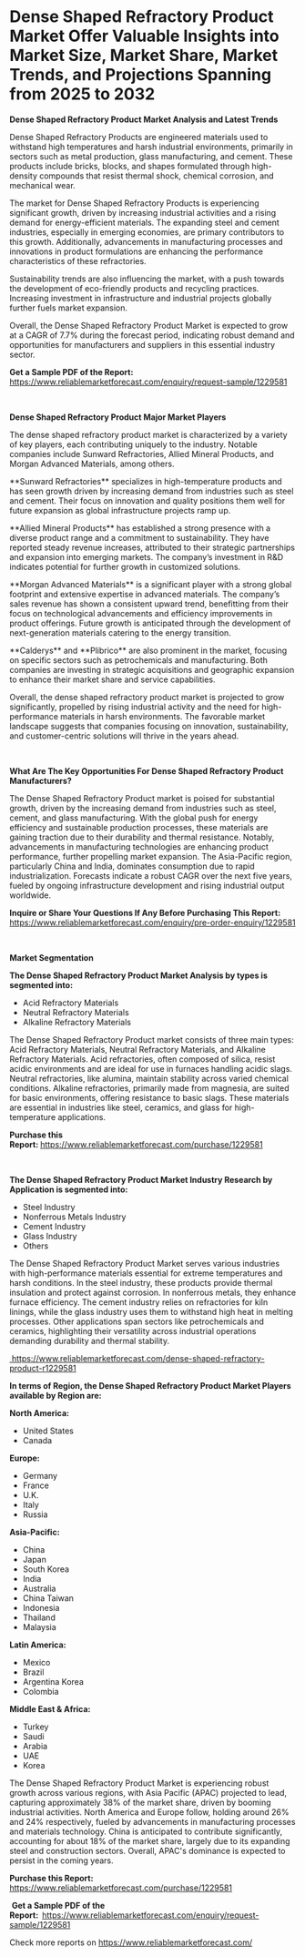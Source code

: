 <p><h1>Dense Shaped Refractory Product Market Offer Valuable Insights into Market Size, Market Share, Market Trends, and Projections Spanning from 2025 to 2032</h1></p><p><strong>Dense Shaped Refractory Product Market Analysis and Latest Trends</strong></p>
<p><p>Dense Shaped Refractory Products are engineered materials used to withstand high temperatures and harsh industrial environments, primarily in sectors such as metal production, glass manufacturing, and cement. These products include bricks, blocks, and shapes formulated through high-density compounds that resist thermal shock, chemical corrosion, and mechanical wear.</p><p>The market for Dense Shaped Refractory Products is experiencing significant growth, driven by increasing industrial activities and a rising demand for energy-efficient materials. The expanding steel and cement industries, especially in emerging economies, are primary contributors to this growth. Additionally, advancements in manufacturing processes and innovations in product formulations are enhancing the performance characteristics of these refractories.</p><p>Sustainability trends are also influencing the market, with a push towards the development of eco-friendly products and recycling practices. Increasing investment in infrastructure and industrial projects globally further fuels market expansion.</p><p>Overall, the Dense Shaped Refractory Product Market is expected to grow at a CAGR of 7.7% during the forecast period, indicating robust demand and opportunities for manufacturers and suppliers in this essential industry sector.</p></p>
<p><strong>Get a Sample PDF of the Report:&nbsp;</strong> <a href="https://www.reliablemarketforecast.com/enquiry/request-sample/1229581?utm_campaign=2273&utm_medium=2&utm_source=Github&utm_content=ia&utm_term=02022025&utm_id=dense-shaped-refractory-product">https://www.reliablemarketforecast.com/enquiry/request-sample/1229581</a></p>
<p>&nbsp;</p>
<p><strong>Dense Shaped Refractory Product Major Market Players</strong></p>
<p><p>The dense shaped refractory product market is characterized by a variety of key players, each contributing uniquely to the industry. Notable companies include Sunward Refractories, Allied Mineral Products, and Morgan Advanced Materials, among others. </p><p>**Sunward Refractories** specializes in high-temperature products and has seen growth driven by increasing demand from industries such as steel and cement. Their focus on innovation and quality positions them well for future expansion as global infrastructure projects ramp up.</p><p>**Allied Mineral Products** has established a strong presence with a diverse product range and a commitment to sustainability. They have reported steady revenue increases, attributed to their strategic partnerships and expansion into emerging markets. The company’s investment in R&D indicates potential for further growth in customized solutions.</p><p>**Morgan Advanced Materials** is a significant player with a strong global footprint and extensive expertise in advanced materials. The company’s sales revenue has shown a consistent upward trend, benefitting from their focus on technological advancements and efficiency improvements in product offerings. Future growth is anticipated through the development of next-generation materials catering to the energy transition.</p><p>**Calderys** and **Plibrico** are also prominent in the market, focusing on specific sectors such as petrochemicals and manufacturing. Both companies are investing in strategic acquisitions and geographic expansion to enhance their market share and service capabilities.</p><p>Overall, the dense shaped refractory product market is projected to grow significantly, propelled by rising industrial activity and the need for high-performance materials in harsh environments. The favorable market landscape suggests that companies focusing on innovation, sustainability, and customer-centric solutions will thrive in the years ahead.</p></p>
<p>&nbsp;</p>
<p><strong>What Are The Key Opportunities For Dense Shaped Refractory Product Manufacturers?</strong></p>
<p><p>The Dense Shaped Refractory Product market is poised for substantial growth, driven by the increasing demand from industries such as steel, cement, and glass manufacturing. With the global push for energy efficiency and sustainable production processes, these materials are gaining traction due to their durability and thermal resistance. Notably, advancements in manufacturing technologies are enhancing product performance, further propelling market expansion. The Asia-Pacific region, particularly China and India, dominates consumption due to rapid industrialization. Forecasts indicate a robust CAGR over the next five years, fueled by ongoing infrastructure development and rising industrial output worldwide.</p></p>
<p><strong>Inquire or Share Your Questions If Any Before Purchasing This Report:</strong> <a href="https://www.reliablemarketforecast.com/enquiry/pre-order-enquiry/1229581?utm_campaign=2273&utm_medium=2&utm_source=Github&utm_content=ia&utm_term=02022025&utm_id=dense-shaped-refractory-product">https://www.reliablemarketforecast.com/enquiry/pre-order-enquiry/1229581</a></p>
<p>&nbsp;</p>
<p><strong>Market Segmentation</strong></p>
<p><strong>The Dense Shaped Refractory Product Market Analysis by types is segmented into:</strong></p>
<p><ul><li>Acid Refractory Materials</li><li>Neutral Refractory Materials</li><li>Alkaline Refractory Materials</li></ul></p>
<p><p>The Dense Shaped Refractory Product market consists of three main types: Acid Refractory Materials, Neutral Refractory Materials, and Alkaline Refractory Materials. Acid refractories, often composed of silica, resist acidic environments and are ideal for use in furnaces handling acidic slags. Neutral refractories, like alumina, maintain stability across varied chemical conditions. Alkaline refractories, primarily made from magnesia, are suited for basic environments, offering resistance to basic slags. These materials are essential in industries like steel, ceramics, and glass for high-temperature applications.</p></p>
<p><strong>Purchase this Report:&nbsp;</strong><a href="https://www.reliablemarketforecast.com/purchase/1229581?utm_campaign=2273&utm_medium=2&utm_source=Github&utm_content=ia&utm_term=02022025&utm_id=dense-shaped-refractory-product">https://www.reliablemarketforecast.com/purchase/1229581</a></p>
<p>&nbsp;</p>
<p><strong>The Dense Shaped Refractory Product Market Industry Research by Application is segmented into:</strong></p>
<p><ul><li>Steel Industry</li><li>Nonferrous Metals Industry</li><li>Cement Industry</li><li>Glass Industry</li><li>Others</li></ul></p>
<p><p>The Dense Shaped Refractory Product Market serves various industries with high-performance materials essential for extreme temperatures and harsh conditions. In the steel industry, these products provide thermal insulation and protect against corrosion. In nonferrous metals, they enhance furnace efficiency. The cement industry relies on refractories for kiln linings, while the glass industry uses them to withstand high heat in melting processes. Other applications span sectors like petrochemicals and ceramics, highlighting their versatility across industrial operations demanding durability and thermal stability.</p></p>
<p><a href="https://www.reliablemarketforecast.com/dense-shaped-refractory-product-r1229581?utm_campaign=2273&utm_medium=2&utm_source=Github&utm_content=ia&utm_term=02022025&utm_id=dense-shaped-refractory-product">&nbsp;https://www.reliablemarketforecast.com/dense-shaped-refractory-product-r1229581</a></p>
<p><strong>In terms of Region, the Dense Shaped Refractory Product Market Players available by Region are:</strong></p>
<p>
    <p> <strong> North America: </strong>
        <ul>
            <li>United States</li>
            <li>Canada</li>
        </ul>
        </p> 
    <p> <strong> Europe: </strong>
        <ul>
            <li>Germany</li>
            <li>France</li>
            <li>U.K.</li>
            <li>Italy</li>
            <li>Russia</li>
        </ul>
        </p> 
    <p> <strong> Asia-Pacific: </strong>
        <ul>
            <li>China</li>
            <li>Japan</li>
            <li>South Korea</li>
            <li>India</li>
            <li>Australia</li>
            <li>China Taiwan</li>
            <li>Indonesia</li>
            <li>Thailand</li>
            <li>Malaysia</li>
        </ul>
        </p> 
    <p> <strong> Latin America: </strong>
        <ul>
            <li>Mexico</li>
            <li>Brazil</li>
            <li>Argentina Korea</li>
            <li>Colombia</li>
        </ul>
        </p> 
    <p> <strong> Middle East & Africa: </strong>
        <ul>
            <li>Turkey</li>
            <li>Saudi</li>
            <li>Arabia</li>
            <li>UAE</li>
            <li>Korea</li>
        </ul>
    </p>
    </p>
<p><p>The Dense Shaped Refractory Product Market is experiencing robust growth across various regions, with Asia Pacific (APAC) projected to lead, capturing approximately 38% of the market share, driven by booming industrial activities. North America and Europe follow, holding around 26% and 24% respectively, fueled by advancements in manufacturing processes and materials technology. China is anticipated to contribute significantly, accounting for about 18% of the market share, largely due to its expanding steel and construction sectors. Overall, APAC's dominance is expected to persist in the coming years.</p></p>
<p><strong>Purchase this Report: </strong><a href="https://www.reliablemarketforecast.com/purchase/1229581?utm_campaign=2273&utm_medium=2&utm_source=Github&utm_content=ia&utm_term=02022025&utm_id=dense-shaped-refractory-product">https://www.reliablemarketforecast.com/purchase/1229581</a></p>
<p>&nbsp;<strong>Get a Sample PDF of the Report:&nbsp;&nbsp;</strong><a href="https://www.reliablemarketforecast.com/enquiry/request-sample/1229581?utm_campaign=2273&utm_medium=2&utm_source=Github&utm_content=ia&utm_term=02022025&utm_id=dense-shaped-refractory-product">https://www.reliablemarketforecast.com/enquiry/request-sample/1229581</a></p>
<p><strong></strong></p>
<p>Check more reports on <a href="https://www.reliablemarketforecast.com/?utm_campaign=2273&utm_medium=2&utm_source=Github&utm_content=ia&utm_term=02022025&utm_id=dense-shaped-refractory-product">https://www.reliablemarketforecast.com/</a></p>